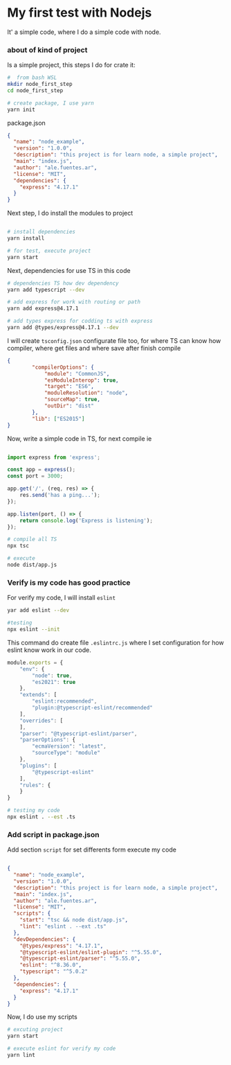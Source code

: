 # My first test with Nodejs

It' a simple code, where I do a simple code with node.

### about of kind of project

Is a simple project, this steps I do for crate it:

```bash
#  from bash WSL
mkdir node_first_step
cd node_first_step

# create package, I use yarn
yarn init
```

package.json
```json
{
  "name": "node_example",
  "version": "1.0.0",
  "description": "this project is for learn node, a simple project",
  "main": "index.js",
  "author": "ale.fuentes.ar",
  "license": "MIT",
  "dependencies": {
    "express": "4.17.1"
  }
}

```

Next step, I do install the modules to project
```bash

# install dependencies
yarn install

# for test, execute project
yarn start

```

Next, dependencies for use TS in this code

```bash
# dependencies TS how dev dependency
yarn add typescript --dev

# add express for work with routing or path
yarn add express@4.17.1

# add types express for codding ts with express
yarn add @types/express@4.17.1 --dev

```

I will create `tsconfig.json` configurate file too, for where TS can know how compiler, where get files and where save after finish compile

```json
{
        "compilerOptions": {
            "module": "CommonJS",
            "esModuleInterop": true,
            "target": "ES6",
            "moduleResolution": "node",
            "sourceMap": true,
            "outDir": "dist"
        },
        "lib": ["ES2015"]
}
```

Now, write a simple code in TS, for next compile ie

```js

import express from 'express';

const app = express();
const port = 3000;

app.get('/', (req, res) => {
    res.send('has a ping...');
});

app.listen(port, () => {
    return console.log('Express is listening');
});

```

```bash
# compile all TS
npx tsc

# execute
node dist/app.js
```

### Verify is my code has good practice

For verify my code, I will install `eslint`

```bash
yar add eslint --dev

#testing
npx eslint --init
```

This command do create file `.eslintrc.js` where I set configuration for how eslint know work in our code.

```js
module.exports = {
    "env": {
        "node": true,
        "es2021": true
    },
    "extends": [
        "eslint:recommended",
        "plugin:@typescript-eslint/recommended"
    ],
    "overrides": [
    ],
    "parser": "@typescript-eslint/parser",
    "parserOptions": {
        "ecmaVersion": "latest",
        "sourceType": "module"
    },
    "plugins": [
        "@typescript-eslint"
    ],
    "rules": {
    }
}

```

```bash
# testing my code
npx eslint . --est .ts
```
### Add script in package.json

Add section `script` for set differents form execute my code

```json

{
  "name": "node_example",
  "version": "1.0.0",
  "description": "this project is for learn node, a simple project",
  "main": "index.js",
  "author": "ale.fuentes.ar",
  "license": "MIT",
  "scripts": {
    "start": "tsc && node dist/app.js",
    "lint": "eslint . --ext .ts"
  },
  "devDependencies": {
    "@types/express": "4.17.1",
    "@typescript-eslint/eslint-plugin": "^5.55.0",
    "@typescript-eslint/parser": "^5.55.0",
    "eslint": "^8.36.0",
    "typescript": "^5.0.2"
  },
  "dependencies": {
    "express": "4.17.1"
  }
}


```

Now, I do use my scripts

```bash
# excuting project
yarn start

# execute eslint for verify my code
yarn lint

```
